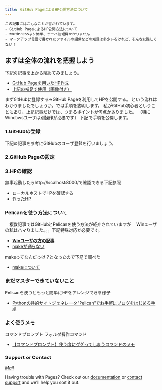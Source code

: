 ```yaml
---
title: GitHub PageによるHP公開方法について
---
```



```
この記事にはこんなことが書かれています。
‐ GitHub PageによるHP公開方法について
‐ WordPressより簡単、サーバ管理費かかりません
‐ マークアップ言語で書かれたファイルの編集などの知識は多少いるけれど、そんなに難しくない！
```

## まずは全体の流れを把握しよう
下記の記事を上から眺めてみましょう。
- [GitHub Pageを用いたHP作成](https://netchira.github.io/blog/githubpages/GettingStarted.html)
- [上記の補足で使用（画像付き）](https://iwb.jp/github-pages-how-to-create/)


まずGitHubに登録する→GitHub Pageを利用してHPを公開する。
という流れはわかりましたでしょうか。では手順を説明します。
私がGitHub初心者ということもあり、上記記事だけでは、つまるポイントが何点かありました。
（特にWindowsユーザは別操作が必要です）
下記で手順を公開します。

### 1.GitHubの登録
下記の記事を参考にGitHubのユーザ登録を行いましょう。


### 2.GitHub Pageの設定

### 3.HPの確認
無事起動したらhttp://localhost:8000/で確認できる下記参照
- [ローカルホストでHPを確認する](https://qiita.com/higuma/items/b23ca9d96dac49999ab9)
- [作ったHP](https://kissshot-skup.github.io/webpage/)

### Pelicanを使う方法について
　複数記事ではGitHubとPelicanを使う方法が紹介されていますが
　Winユーザの私はハマりました。。。下記特殊対応が必要です。

- [**Winユーザの方の記事**](https://qiita.com/ogrew/items/ecef0a4700d5bd4d875d)
- [makeが通らない](https://www.ainoniwa.net/pelican/wp/1072.html)

makeってなんだっけ？となったので下記で調べた
- [makeについて](https://qiita.com/hotoku/items/6e50c9f8864e98468ac7)

### まだマスターできていないこと
Pelicanを使うともっと簡単にHPをアレンジできる様子
- [Pythonの静的サイトジェネレータ"Pelican"でお手軽にブログをはじめる手順](https://jpdebug.com/p/2538708)

### よく使うメモ
コマンドプロンプト フォルダ操作コマンド
- [【コマンドプロンプト】使う度にググってしまうコマンドのメモ](http://mosinoma.cocolog-nifty.com/blog/2010/08/post-da45.html)


### Support or Contact

[_Mail_](yokoi1107lencois@gmail.com)

Having trouble with Pages? Check out our [documentation](https://docs.github.com/categories/github-pages-basics/) or [contact support](https://support.github.com/contact) and we’ll help you sort it out.
